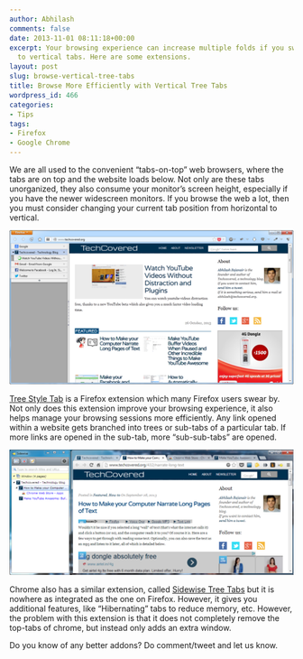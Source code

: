 ```yaml
---
author: Abhilash
comments: false
date: 2013-11-01 08:11:18+00:00
excerpt: Your browsing experience can increase multiple folds if you switch from horizontal
  to vertical tabs. Here are some extensions.
layout: post
slug: browse-vertical-tree-tabs
title: Browse More Efficiently with Vertical Tree Tabs
wordpress_id: 466
categories:
- Tips
tags:
- Firefox
- Google Chrome
---
```


We are all used to the convenient “tabs-on-top” web browsers, where the tabs are on top and the website loads below. Not only are these tabs unorganized, they also consume your monitor’s screen height, especially if you have the newer widescreen monitors. If you browse the web a lot, then you must consider changing your current tab position from horizontal to vertical.

![tree-tabs-firefox](images/tree-tabs-firefox.png)

[Tree Style Tab](https://addons.mozilla.org/en-US/firefox/addon/tree-style-tab/) is a Firefox extension which many Firefox users swear by. Not only does this extension improve your browsing experience, it also helps manage your browsing sessions more efficiently. Any link opened within a website gets branched into trees or sub-tabs of a particular tab. If more links are opened in the sub-tab, more “sub-sub-tabs” are opened.

![sidewise-tabs-chrome](images/sidewise-tabs-chrome.png)

Chrome also has a similar extension, called [Sidewise Tree Tabs](https://chrome.google.com/webstore/detail/sidewise-tree-style-tabs/biiammgklaefagjclmnlialkmaemifgo?hl=en) but it is nowhere as integrated as the one on Firefox. However, it gives you additional features, like “Hibernating” tabs to reduce memory, etc. However, the problem with this extension is that it does not completely remove the top-tabs of chrome, but instead only adds an extra window.

Do you know of any better addons? Do comment/tweet and let us know.
